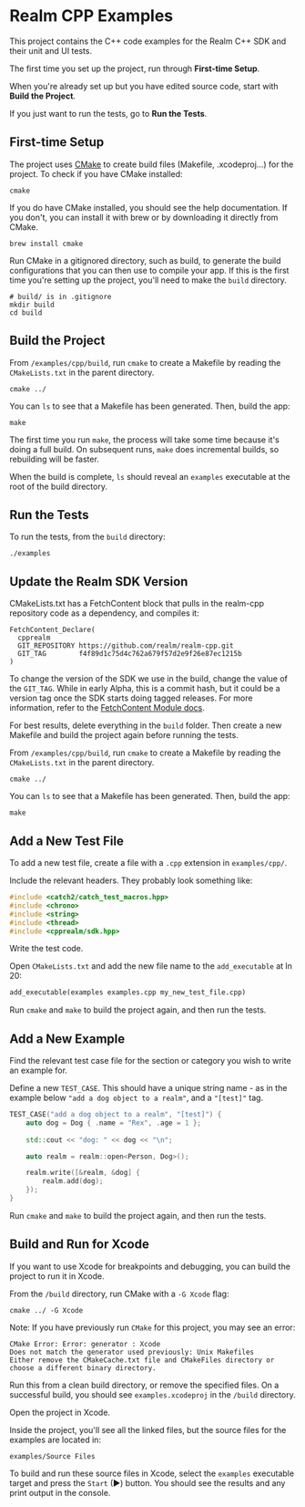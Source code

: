 # Realm CPP Examples

This project contains the C++ code examples for the Realm C++ SDK and 
their unit and UI tests.

The first time you set up the project, run through **First-time Setup**. 

When you're already set up but you have edited source code, start with 
**Build the Project**.

If you just want to run the tests, go to **Run the Tests**.

## First-time Setup

The project uses [CMake](https://cmake.org/) to create build files (Makefile, .xcodeproj...) for the 
project. To check if you have CMake installed:

```shell
cmake
```

If you do have CMake installed, you should see the help documentation. If 
you don't, you can install it with brew or by downloading it directly from CMake.

```shell
brew install cmake
```

Run CMake in a gitignored directory, such as build, to generate the build 
configurations that you can then use to compile your app. If this is the
first time you're setting up the project, you'll need to make the `build` 
directory.

```shell
# build/ is in .gitignore
mkdir build
cd build
```

## Build the Project

From `/examples/cpp/build`, run `cmake` to create a Makefile by reading the 
`CMakeLists.txt` in the parent directory.

```shell
cmake ../
```

You can `ls` to see that a Makefile has been generated. Then, build the app:

```shell
make
```

The first time you run `make`, the process will take some time because it's
doing a full build. On subsequent runs, `make` does incremental builds, so
rebuilding will be faster.

When the build is complete, `ls` should reveal an `examples` executable
at the root of the build directory.

## Run the Tests

To run the tests, from the `build` directory:

```shell
./examples
```

## Update the Realm SDK Version

CMakeLists.txt has a FetchContent block that pulls in the realm-cpp repository
code as a dependency, and compiles it:

```shell
FetchContent_Declare(
  cpprealm
  GIT_REPOSITORY https://github.com/realm/realm-cpp.git
  GIT_TAG        f4f89d1c75d4c762a679f57d2e9f26e87ec1215b
)
```

To change the version of the SDK we use in the build, change the value
of the `GIT_TAG`. While in early Alpha, this is a commit hash, but it could 
be a version tag once the SDK starts doing tagged releases. For more 
information, refer to the 
[FetchContent Module docs](https://cmake.org/cmake/help/latest/module/FetchContent.html).

For best results, delete everything in the `build` folder. Then create
a new Makefile and build the project again before running the tests.

From `/examples/cpp/build`, run `cmake` to create a Makefile by reading the 
`CMakeLists.txt` in the parent directory.

```shell
cmake ../
```

You can `ls` to see that a Makefile has been generated. Then, build the app:

```shell
make
```

## Add a New Test File

To add a new test file, create a file with a `.cpp` extension in `examples/cpp/`.

Include the relevant headers. They probably look something like:

```cpp
#include <catch2/catch_test_macros.hpp>
#include <chrono>
#include <string>
#include <thread>
#include <cpprealm/sdk.hpp>
```

Write the test code.

Open `CMakeLists.txt` and add the new file name to the `add_executable` at ln 20:

```txt
add_executable(examples examples.cpp my_new_test_file.cpp)
```

Run `cmake` and `make` to build the project again, and then run the tests.

## Add a New Example

Find the relevant test case file for the section or category you wish to write
an example for.

Define a new `TEST_CASE`. This should have a unique string name - as in the 
example below `"add a dog object to a realm"`, and a `"[test]"` tag.

```cpp
TEST_CASE("add a dog object to a realm", "[test]") {
    auto dog = Dog { .name = "Rex", .age = 1 };
    
    std::cout << "dog: " << dog << "\n";

    auto realm = realm::open<Person, Dog>();

    realm.write([&realm, &dog] {
        realm.add(dog);
    });
}
```

Run `cmake` and `make` to build the project again, and then run the tests.

## Build and Run for Xcode

If you want to use Xcode for breakpoints and debugging, you can build 
the project to run it in Xcode. 

From the `/build` directory, run CMake with a `-G Xcode` flag:

```shell
cmake ../ -G Xcode
```

Note: If you have previously run `CMake` for this project, you may see an
error:

```shell
CMake Error: Error: generator : Xcode
Does not match the generator used previously: Unix Makefiles
Either remove the CMakeCache.txt file and CMakeFiles directory or choose a different binary directory.
```

Run this from a clean build directory, or remove the specified files. On a 
successful build, you should see `examples.xcodeproj` in the `/build` directory.

Open the project in Xcode.

Inside the project, you'll see all the linked files, but the source files 
for the examples are located in:

`examples/Source Files`

To build and run these source files in Xcode, select the `examples` executable
target and press the `Start` (▶) button. You should see the results and any
print output in the console.
